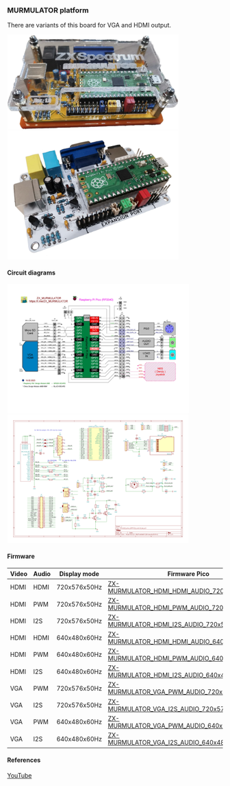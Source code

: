 
### MURMULATOR platform
There are variants of this board for VGA and HDMI output.

<img src="MURMULATOR_VGA_photo2.png" width="400"/>
<img src="MURMULATOR_VGA_photo1.png" width="400"/>

#### Circuit diagrams
<img src="Murmulator_BSchem_v1.JPG" height="300"/> 
<img src="MURMULATOR_Schem_v1.png" height="300"/>

#### Firmware
| Video | Audio | Display mode | Firmware Pico | Firmware Pico2 |
| - | - | - | - | - |
| HDMI | HDMI  | 720x576x50Hz | [ZX-MURMULATOR_HDMI_HDMI_AUDIO_720x576x50Hz.uf2](/uf2-rp2040/ZX-MURMULATOR_HDMI_HDMI_AUDIO_720x576x50Hz.uf2) | [ZX-MURMULATOR_HDMI_HDMI_AUDIO_720x576x50Hz.uf2](/uf2-rp2350-arm-s/ZX-MURMULATOR_HDMI_HDMI_AUDIO_720x576x50Hz.uf2) |
| HDMI | PWM   | 720x576x50Hz | [ZX-MURMULATOR_HDMI_PWM_AUDIO_720x576x50Hz.uf2](/uf2-rp2040/ZX-MURMULATOR_HDMI_PWM_AUDIO_720x576x50Hz.uf2) | [ZX-MURMULATOR_HDMI_PWM_AUDIO_720x576x50Hz.uf2](/uf2-rp2350-arm-s/ZX-MURMULATOR_HDMI_PWM_AUDIO_720x576x50Hz.uf2) |
| HDMI | I2S   | 720x576x50Hz | [ZX-MURMULATOR_HDMI_I2S_AUDIO_720x576x50Hz.uf2](/uf2-rp2040/ZX-MURMULATOR_HDMI_I2S_AUDIO_720x576x50Hz.uf2) | [ZX-MURMULATOR_HDMI_I2S_AUDIO_720x576x50Hz.uf2](/uf2-rp2350-arm-s/ZX-MURMULATOR_HDMI_I2S_AUDIO_720x576x50Hz.uf2) |
| HDMI | HDMI  | 640x480x60Hz | [ZX-MURMULATOR_HDMI_HDMI_AUDIO_640x480x60Hz.uf2](/uf2-rp2040/ZX-MURMULATOR_HDMI_HDMI_AUDIO_640x480x60Hz.uf2) | [ZX-MURMULATOR_HDMI_HDMI_AUDIO_640x480x60Hz.uf2](/uf2-rp2350-arm-s/ZX-MURMULATOR_HDMI_HDMI_AUDIO_640x480x60Hz.uf2) |
| HDMI | PWM   | 640x480x60Hz | [ZX-MURMULATOR_HDMI_PWM_AUDIO_640x480x60Hz.uf2](/uf2-rp2040/ZX-MURMULATOR_HDMI_PWM_AUDIO_640x480x60Hz.uf2) | [ZX-MURMULATOR_HDMI_PWM_AUDIO_640x480x60Hz.uf2](/uf2-rp2350-arm-s/ZX-MURMULATOR_HDMI_PWM_AUDIO_640x480x60Hz.uf2) |
| HDMI | I2S   | 640x480x60Hz | [ZX-MURMULATOR_HDMI_I2S_AUDIO_640x480x60Hz.uf2](/uf2-rp2040/ZX-MURMULATOR_HDMI_I2S_AUDIO_640x480x60Hz.uf2) | [ZX-MURMULATOR_HDMI_I2S_AUDIO_640x480x60Hz.uf2](/uf2-rp2350-arm-s/ZX-MURMULATOR_HDMI_I2S_AUDIO_640x480x60Hz.uf2) |
| VGA | PWM    | 720x576x50Hz |[ZX-MURMULATOR_VGA_PWM_AUDIO_720x576x50Hz.uf2](/uf2-rp2040/ZX-MURMULATOR_VGA_PWM_AUDIO_720x576x50Hz.uf2) | [ZX-MURMULATOR_VGA_PWM_AUDIO_720x576x50Hz.uf2](/uf2-rp2350-arm-s/ZX-MURMULATOR_VGA_PWM_AUDIO_720x576x50Hz.uf2) |
| VGA | I2S    | 720x576x50Hz |[ZX-MURMULATOR_VGA_I2S_AUDIO_720x576x50Hz.uf2](/uf2-rp2040/ZX-MURMULATOR_VGA_I2S_AUDIO_720x576x50Hz.uf2) | [ZX-MURMULATOR_VGA_I2S_AUDIO_720x576x50Hz.uf2](/uf2-rp2350-arm-s/ZX-MURMULATOR_VGA_I2S_AUDIO_720x576x50Hz.uf2) |
| VGA | PWM    | 640x480x60Hz |[ZX-MURMULATOR_VGA_PWM_AUDIO_640x480x60Hz.uf2](/uf2-rp2040/ZX-MURMULATOR_VGA_PWM_AUDIO_640x480x60Hz.uf2) | [ZX-MURMULATOR_VGA_PWM_AUDIO_640x480x60Hz.uf2](/uf2-rp2350-arm-s/ZX-MURMULATOR_VGA_PWM_AUDIO_640x480x60Hz.uf2) |
| VGA | I2S    | 640x480x60Hz |[ZX-MURMULATOR_VGA_I2S_AUDIO_640x480x60Hz.uf2](/uf2-rp2040/ZX-MURMULATOR_VGA_I2S_AUDIO_640x480x60Hz.uf2) | [ZX-MURMULATOR_VGA_I2S_AUDIO_640x480x60Hz.uf2](/uf2-rp2350-arm-s/ZX-MURMULATOR_VGA_I2S_AUDIO_640x480x60Hz.uf2) |

#### References
[YouTube](https://www.youtube.com/watch?v=yE_ELX6RpBc)<br/>
